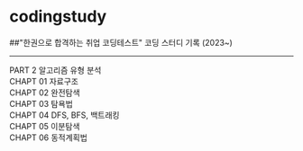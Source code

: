 # **codingstudy**
##"한권으로 합격하는 취업 코딩테스트" 코딩 스터디 기록 (2023~)

----------------------------------
PART 2 알고리즘 유형 분석<br/>
CHAPT 01 자료구조<br/>
CHAPT 02 완전탐색<br/>
CHAPT 03 탐욕법<br/>
CHAPT 04 DFS, BFS, 백트래킹<br/>
CHAPT 05 이분탐색<br/>
CHAPT 06 동적계획법 
